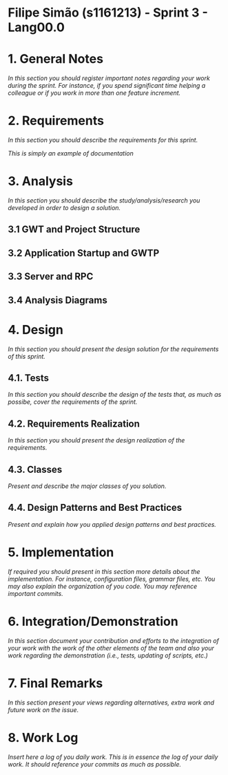 **Filipe Simão** (s1161213) - Sprint 3 - Lang00.0
===============================

# 1. General Notes

*In this section you should register important notes regarding your work during the sprint. For instance, if you spend significant time helping a colleague or if you work in more than one feature increment.*

# 2. Requirements

*In this section you should describe the requirements for this sprint.*

*This is simply an example of documentation*


# 3. Analysis

*In this section you should describe the study/analysis/research you developed in order to design a solution.*


## 3.1 GWT and Project Structure


## 3.2 Application Startup and GWTP


## 3.3 Server and RPC

## 3.4 Analysis Diagrams

# 4. Design

*In this section you should present the design solution for the requirements of this sprint.*



## 4.1. Tests

*In this section you should describe the design of the tests that, as much as possibe, cover the requirements of the sprint.*

## 4.2. Requirements Realization

*In this section you should present the design realization of the requirements.*

## 4.3. Classes

*Present and describe the major classes of you solution.*

## 4.4. Design Patterns and Best Practices

*Present and explain how you applied design patterns and best practices.*

# 5. Implementation

*If required you should present in this section more details about the implementation. For instance, configuration files, grammar files, etc. You may also explain the organization of you code. You may reference important commits.*


# 6. Integration/Demonstration

*In this section document your contribution and efforts to the integration of your work with the work of the other elements of the team and also your work regarding the demonstration (i.e., tests, updating of scripts, etc.)*

# 7. Final Remarks

*In this section present your views regarding alternatives, extra work and future work on the issue.*

# 8. Work Log

*Insert here a log of you daily work. This is in essence the log of your daily work. It should reference your commits as much as possible.*
